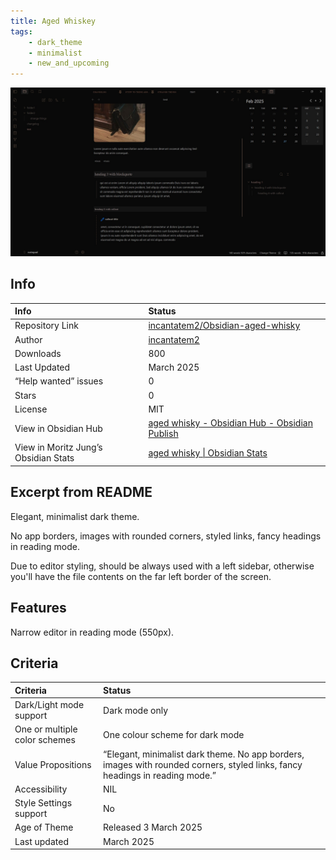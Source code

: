 ```yaml
---
title: Aged Whiskey
tags:
    - dark_theme
    - minimalist
    - new_and_upcoming
---
```


<img src="https://raw.githubusercontent.com/incantatem2/Obsidian-aged-whisky/refs/heads/main/images/aged-whisky-screenshot.jpg">

## Info
| Info | Status |
| :--- | :--- |
| Repository Link | [incantatem2/Obsidian-aged-whisky](https://github.com/incantatem2/Obsidian-aged-whisky) |
| Author | [incantatem2](https://github.com/incantatem2) |
| Downloads | 800 |
| Last Updated | March 2025 |
| “Help wanted” issues | 0 |
| Stars | 0 |
| License | MIT |
| View in Obsidian Hub | [aged whisky \- Obsidian Hub \- Obsidian Publish](https://publish.obsidian.md/hub/02+-+Community+Expansions/02.05+All+Community+Expansions/Themes/aged+whisky) |
| View in Moritz Jung’s Obsidian Stats | [aged whisky \| Obsidian Stats](https://www.moritzjung.dev/obsidian-stats/themes/aged-whisky/) |

## Excerpt from README
Elegant, minimalist dark theme.  

No app borders, images with rounded corners, styled links, fancy headings in reading mode.

Due to editor styling, should be always used with a left sidebar, otherwise you'll have the file contents on the far left border of the screen.

## Features
Narrow editor in reading mode (550px).

## Criteria
| Criteria | Status | 
| :--- | :--- | 
| Dark/Light mode support | Dark mode only | 
| One or multiple color schemes | One colour scheme for dark mode | 
| Value Propositions | “Elegant, minimalist dark theme. No app borders, images with rounded corners, styled links, fancy headings in reading mode.” | 
| Accessibility | NIL | 
| Style Settings support | No | 
| Age of Theme | Released 3 March 2025 | 
| Last updated | March 2025 | 